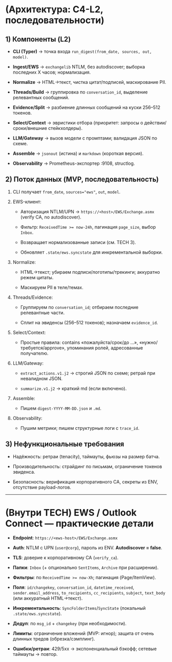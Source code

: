 # (Архитектура: C4-L2, последовательности)

## 1) Компоненты (L2)

- **CLI (Typer)** → точка входа `run_digest(from_date, sources, out, model)`.
    
- **Ingest/EWS** → `exchangelib` NTLM, без autodiscover; выборка последних X часов; нормализация.
    
- **Normalize** → HTML→текст, чистка цитат/подписей, маскирование PII.
    
- **Threads/Build** → группировка по `conversation_id`, выделение релевантных сообщений.
    
- **Evidence/Split** → разбиение длинных сообщений на куски 256–512 токенов.
    
- **Select/Context** → эвристики отбора (приоритет: запросы о действии/сроки/внешние стейкхолдеры).
    
- **LLM/Gateway** → вызов модели с промптами; валидация JSON по схеме.
    
- **Assemble** → `jsonout` (истина) и `markdown` (короткая версия).
    
- **Observability** → Prometheus-экспортер :9108, structlog.
    

## 2) Поток данных (MVP, последовательность)

1. CLI получает `from_date`, `sources="ews"`, `out`, `model`.
    
2. EWS-клиент:
    
    - Авторизация NTLM/UPN → `https://<host>/EWS/Exchange.asmx` (verify CA, no autodiscover).
        
    - Фильтр: `ReceivedTime >= now-24h`, пагинация `page_size`, выбор `Inbox`.
        
    - Возвращает нормализованные записи (см. TECH 3).
        
    - Обновляет `.state/ews.syncstate` для инкрементальной выборки.
        
3. Normalize:
    
    - HTML→текст; убираем подписи/логотипы/трекинги; аккуратно режем цитаты.
        
    - Маскируем PII в теле/темах.
        
4. Threads/Evidence:
    
    - Группируем по `conversation_id`; отбираем последние релевантные части.
        
    - Сплит на эвиденсы (256–512 токенов); назначаем `evidence_id`.
        
5. Select/Context:
    
    - Простые правила: contains «пожалуйста/срок/до …», «нужно/требуется/approve», упоминания ролей, адресованные получателю.
        
6. LLM/Gateway:
    
    - `extract_actions.v1.j2` → строгий JSON по схеме; ретрай при невалидном JSON.
        
    - `summarize.v1.j2` → краткий md (если включено).
        
7. Assemble:
    
    - Пишем `digest-YYYY-MM-DD.json` и `.md`.
        
8. Observability:
    
    - Пушим метрики; пишем структурные логи с `trace_id`.
        

## 3) Нефункциональные требования

- Надёжность: ретраи (tenacity), таймауты, фьюзы на размер батча.
    
- Производительность: страйдинг по письмам, ограничение токенов эвиденса.
    
- Безопасность: верификация корпоративного CA, секреты из ENV, отсутствие payload-логов.
    

---

# (Внутри TECH) EWS / Outlook Connect — практические детали

- **Endpoint**: `https://<ews-host>/EWS/Exchange.asmx`
    
- **Auth**: NTLM с UPN (`user@corp`), пароль из ENV. **Autodiscover = false**.
    
- **TLS**: доверие к корпоративному CA (`verify_ca`).
    
- **Папки**: `Inbox` (+ опционально `SentItems`, `Archive` при расширении).
    
- **Фильтры**: по `ReceivedTime >= now-Xh`; пагинация (Page/ItemView).
    
- **Поля**: `id/changekey`, `conversation_id`, `datetime_received`, `sender.email_address`, `to_recipients`, `cc_recipients`, `subject`, `text_body` (или аккуратный HTML→текст).
    
- **Инкрементальность**: `SyncFolderItems`/`SyncState` (локальный `.state/ews.syncstate`).
    
- **Дедуп**: по `msg_id` + `changekey` (при необходимости).
    
- **Лимиты**: ограничение вложений (MVP: игнор); защита от очень длинных тредов (обрезка/сэмплинг).
    
- **Ошибки/ретраи**: 429/5xx → экспоненциальный бэкофф; сетевые таймауты → повтор.
    
